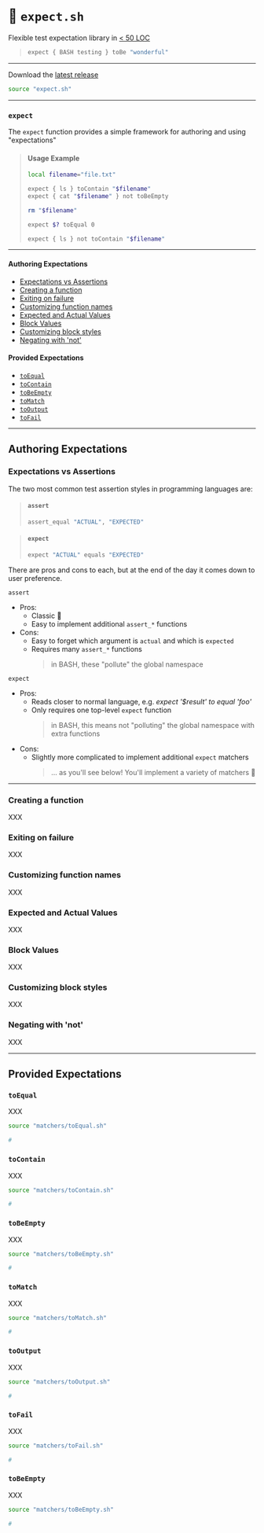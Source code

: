 # 🧐 `expect.sh`

Flexible test expectation library in [< 50 LOC](https://github.com/bx-sh/expect.sh/blob/master/expect.sh)

> ```sh
> expect { BASH testing } toBe "wonderful"
> ```

---

Download the [latest release](https://github.com/bx-sh/expect.sh/archive/v0.2.0.tar.gz)

```sh
source "expect.sh"
```

---

### `expect`

The `expect` function provides a simple framework for authoring and using "expectations"

> #### Usage Example
>
> ```sh
> local filename="file.txt"
>
> expect { ls } toContain "$filename"
> expect { cat "$filename" } not toBeEmpty
>
> rm "$filename"
>
> expect $? toEqual 0
>
> expect { ls } not toContain "$filename"
> ```

---

#### Authoring Expectations

- [Expectations vs Assertions](#expectations-vs-assertions)
- [Creating a function](#creating-a-function)
- [Exiting on failure](#exiting-on-failure)
- [Customizing function names](#customizing-function-names)
- [Expected and Actual Values](#expected-and-actual-values)
- [Block Values](#block-values)
- [Customizing block styles](#customizing-block-styles)
- [Negating with 'not'](#negagting-with-not)

#### Provided Expectations

- [`toEqual`](#expect)
- [`toContain`](#expect)
- [`toBeEmpty`](#expect)
- [`toMatch`](#expect)
- [`toOutput`](#expect)
- [`toFail`](#expect)

---

## Authoring Expectations

### Expectations vs Assertions

The two most common test assertion styles in programming languages are:

> #### `assert`
>
> ```sh
> assert_equal "ACTUAL", "EXPECTED"
> ```

> #### `expect`
>
> ```sh
> expect "ACTUAL" equals "EXPECTED"
> ```

There are pros and cons to each, but at the end of the day it comes down to user preference.

`assert`

- Pros:
  - Classic 🥂
  - Easy to implement additional `assert_*` functions
- Cons:
  - Easy to forget which argument is `actual` and which is `expected`
  - Requires many `assert_*` functions
    > in BASH, these "pollute" the global namespace

`expect`

- Pros:
  - Reads closer to normal language, e.g. _expect '\$result' to equal 'foo'_
  - Only requires one top-level `expect` function
    > in BASH, this means not "polluting" the global namespace with extra functions
- Cons:
  - Slightly more complicated to implement additional `expect` matchers
    > ... as you'll see below! You'll implement a variety of matchers 🍻

---

### Creating a function

XXX

### Exiting on failure

XXX

### Customizing function names

XXX

### Expected and Actual Values

XXX

### Block Values

XXX

### Customizing block styles

XXX

### Negating with 'not'

XXX

---

## Provided Expectations

### `toEqual`

XXX

```sh
source "matchers/toEqual.sh"

#
```

### `toContain`

XXX

```sh
source "matchers/toContain.sh"

#
```

### `toBeEmpty`

XXX

```sh
source "matchers/toBeEmpty.sh"

#
```

### `toMatch`

XXX

```sh
source "matchers/toMatch.sh"

#
```

### `toOutput`

XXX

```sh
source "matchers/toOutput.sh"

#
```

### `toFail`

XXX

```sh
source "matchers/toFail.sh"

#
```

### `toBeEmpty`

XXX

```sh
source "matchers/toBeEmpty.sh"

#
```
